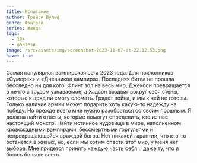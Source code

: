 ```yaml
---
title: Испытание
author: Трейси Вульф
genre: Фэнтези
series: Жажда
tags:
  - 18+
  - фэнтези
image: /src/assets/img/screenshot-2023-11-07-at-22.12.53.png
have: true
---
```

Самая популярная вампирская сага 2023 года. Для поклонников «Сумерек» и «Дневников вампира».   Последняя битва не прошла бесследно ни для кого. Флинт зол на весь мир, Джексон превращается в нечто с трудом узнаваемое, а Хадсон воздвиг вокруг себя стены, которые я вряд ли смогу сломать. Грядет война, и мы к ней не готовы. Только наличие армии может подарить хоть какую-то надежду на победу. Но прежде всего мне нужно разобраться со своим прошлым. Я должна найти ответы, которые помогут определить, кто из нас настоящий монстр. Найти истинное чудовище в мире, наполненном кровожадными вампирами, бессмертными горгульями и непрекращающейся враждой богов. Нет никакой гарантии, что кто-то останется в живых, но, если мы хотим спасти этот мир, у меня нет выбора. Мне придется принять каждую часть себя... даже ту, что я боюсь больше всего.

